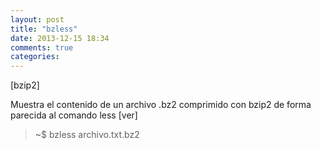 ```yaml
---
layout: post
title: "bzless"
date: 2013-12-15 18:34
comments: true
categories: 
---
```

[bzip2]

Muestra el contenido de un archivo .bz2 comprimido con bzip2 de forma parecida al comando less [ver]

>~$ bzless archivo.txt.bz2

